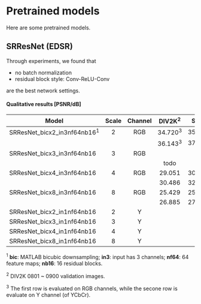 # Pretrained models

Here are some pretrained models.

## SRResNet (EDSR)

Through experiments, we found that

- no batch normalization
- residual block style: Conv-ReLU-Conv

are the best network settings.

#### Qualitative results [PSNR/dB]

| Model | Scale | Channel | DIV2K<sup>2</sup> | Set5 | Set14 | BSD100 | Urban100 |
|--- |:---:|:---:|:---:|:---:|:---:|:---:|:---:|
| SRResNet_bicx2_in3nf64nb16<sup>1</sup> | 2 | RGB | 34.720<sup>3</sup> | 35.835 | 31.643 | | |
|  |   |   | 36.143<sup>3</sup> | 37.947 | 33.682 | | |
| SRResNet_bicx3_in3nf64nb16 | 3 | RGB |  |   |   | | |
|  |   |   | todo |   |   | | |
| SRResNet_bicx4_in3nf64nb16 | 4 | RGB | 29.051 | 30.278 | 26.853 | | |
|  |   |   | 30.486 | 32.180 | 28.645 | | |
| SRResNet_bicx8_in3nf64nb16 | 8 | RGB | 25.429 | 25.357 | 23.348 | | |
|  |   |   | 26.885 | 27.070 | 24.996 | | |
| SRResNet_bicx2_in1nf64nb16 | 2 | Y |  |  |  | | |
| SRResNet_bicx3_in1nf64nb16 | 3 | Y |  |  |  | | |
| SRResNet_bicx4_in1nf64nb16 | 4 | Y |  |  |  | | |
| SRResNet_bicx8_in1nf64nb16 | 8 | Y |  |  |  | | |

<sup>1</sup> **bic**: MATLAB bicubic downsampling; **in3**: input has 3 channels; **nf64**: 64 feature maps; **nb16**: 16 residual blocks.

<sup>2</sup> DIV2K 0801 ~ 0900 validation images.

<sup>3</sup> The first row is evaluated on RGB channels, while the secone row is evaluate on Y channel (of YCbCr).
